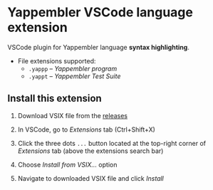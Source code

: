 # Yappembler VSCode language extension

VSCode plugin for Yappembler language __syntax highlighting__.

* File extensions supported:
  * `.yappp` – _Yappembler program_
  * `.yappt` – _Yappembler Test Suite_

## Install this extension

1. Download VSIX file from the [releases](https://github.com/RadekMocek/PRK/releases)

2. In VSCode, go to _Extensions_ tab (Ctrl+Shift+X)

3. Click the three dots `...` button located at the top-right corner of _Extensions_ tab (above the extensions search bar)

4. Choose _Install from VSIX..._ option

5. Navigate to downloaded VSIX file and click _Install_
